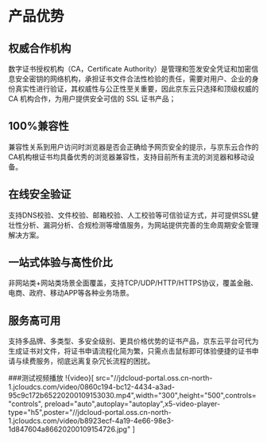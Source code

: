# 产品优势

## 权威合作机构
数字证书授权机构（CA，Certificate Authority）是管理和签发安全凭证和加密信息安全密钥的网络机构，承担证书文件合法性检验的责任，需要对用户、企业的身份真实性进行验证，其权威性与公正性至关重要，因此京东云只选择和顶级权威的 CA 机构合作，为用户提供安全可信的 SSL 证书产品；
 
## 100%兼容性
兼容性关系到用户访问时浏览器是否会正确给予网页安全的提示，与京东云合作的CA机构根证书均具备优秀的浏览器兼容性，支持目前所有主流的浏览器和移动设备。

## 在线安全验证
支持DNS校验、文件校验、邮箱校验、人工校验等可信验证方式，并可提供SSL健壮性分析、漏洞分析、合规检测等增值服务，为网站提供完善的生命周期安全管理解决方案。

## 一站式体验与高性价比
非网站类+网站类场景全面覆盖，支持TCP/UDP/HTTP/HTTPS协议，覆盖金融、电商、政府、移动APP等各种业务场景。

## 服务高可用
支持多品牌、多类型、多安全级别、更具价格优势的证书产品，京东云平台可代为生成证书对文件，将证书申请流程化简为繁，只需点击鼠标即可体验便捷的证书申请与续费服务，彻底远离复杂冗长流程的困扰。

###测试视频播放
!{video}[ src="//jdcloud-portal.oss.cn-north-1.jcloudcs.com/video/0860c194-bc12-4434-a3ad-95c9c172b65220200109153030.mp4",width="300",height="500",controls="controls", preload="auto",autoplay="autoplay",x5-video-player-type="h5",poster="//jdcloud-portal.oss.cn-north-1.jcloudcs.com/video/b8923ecf-4a19-4e66-98e3-1d847604a86620200109154726.jpg" ]

